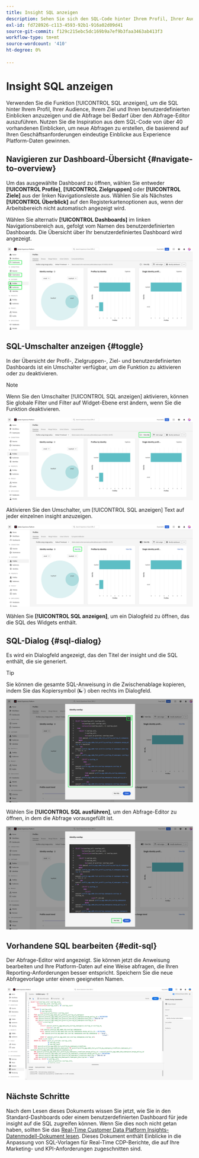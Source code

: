 ```yaml
---
title: Insight SQL anzeigen
description: Sehen Sie sich den SQL-Code hinter Ihrem Profil, Ihrer Audience, Ihrem Ziel und Ihren benutzerdefinierten Einblicken an und führen Sie die Abfrage bei Bedarf über den Abfrage-Editor aus.
exl-id: fd728926-c113-4593-92b1-916a02d09d41
source-git-commit: f129c215ebc5dc169b9a7ef9b3faa3463ab413f3
workflow-type: tm+mt
source-wordcount: '410'
ht-degree: 0%

---
```


# Insight SQL anzeigen

Verwenden Sie die Funktion [!UICONTROL SQL anzeigen], um die SQL hinter Ihrem Profil, Ihrer Audience, Ihrem Ziel und Ihren benutzerdefinierten Einblicken anzuzeigen und die Abfrage bei Bedarf über den Abfrage-Editor auszuführen. Nutzen Sie die Inspiration aus dem SQL-Code von über 40 vorhandenen Einblicken, um neue Abfragen zu erstellen, die basierend auf Ihren Geschäftsanforderungen eindeutige Einblicke aus Experience Platform-Daten gewinnen.

## Navigieren zur Dashboard-Übersicht {#navigate-to-overview}

Um das ausgewählte Dashboard zu öffnen, wählen Sie entweder **[!UICONTROL Profile]**, **[!UICONTROL Zielgruppen]** oder **[!UICONTROL Ziele]** aus der linken Navigationsleiste aus. Wählen Sie als Nächstes **[!UICONTROL Überblick]** auf den Registerkartenoptionen aus, wenn der Arbeitsbereich nicht automatisch angezeigt wird.

Wählen Sie alternativ **[!UICONTROL Dashboards]** im linken Navigationsbereich aus, gefolgt vom Namen des benutzerdefinierten Dashboards. Die Übersicht über Ihr benutzerdefiniertes Dashboard wird angezeigt.

![Die Experience Platform-Benutzeroberfläche mit [!UICONTROL Profilen], [!UICONTROL Zielgruppen], [!UICONTROL Ziele] und [!UICONTROL Dashboards] hervorgehoben.](./images/view-sql/dashboard-navigation.png)

## SQL-Umschalter anzeigen {#toggle}

In der Übersicht der Profil-, Zielgruppen-, Ziel- und benutzerdefinierten Dashboards ist ein Umschalter verfügbar, um die Funktion zu aktivieren oder zu deaktivieren.

>[!NOTE]
>
>Wenn Sie den Umschalter [!UICONTROL SQL anzeigen] aktivieren, können Sie globale Filter und Filter auf Widget-Ebene erst ändern, wenn Sie die Funktion deaktivieren.

![Der Umschalter [!UICONTROL SQL anzeigen] ist hervorgehoben.](./images/view-sql/view-sql-toggle.png)

Aktivieren Sie den Umschalter, um [!UICONTROL SQL anzeigen] Text auf jeder einzelnen insight anzuzeigen.

![Eine insight mit hervorgehobener [!UICONTROL SQL anzeigen].](./images/view-sql/insight-view-sql.png)

Wählen Sie **[!UICONTROL SQL anzeigen]**, um ein Dialogfeld zu öffnen, das die SQL des Widgets enthält.

## SQL-Dialog {#sql-dialog}

Es wird ein Dialogfeld angezeigt, das den Titel der insight und die SQL enthält, die sie generiert.

>[!TIP]
>
>Sie können die gesamte SQL-Anweisung in die Zwischenablage kopieren, indem Sie das Kopiersymbol (![das Kopiersymbol) auswählen.](/help/images/icons/copy.png)) oben rechts im Dialogfeld.

![Ein insight-Dialogfeld mit hervorgehobener SQL-Anweisung.](./images/view-sql/sql-dialog.png)

Wählen Sie **[!UICONTROL SQL ausführen]**, um den Abfrage-Editor zu öffnen, in dem die Abfrage vorausgefüllt ist.

![Ein insight-Dialogfeld mit hervorgehobenem [!UICONTROL SQL ausführen].](./images/view-sql/run-sql.png)

## Vorhandene SQL bearbeiten {#edit-sql}

Der Abfrage-Editor wird angezeigt. Sie können jetzt die Anweisung bearbeiten und Ihre Platform-Daten auf eine Weise abfragen, die Ihren Reporting-Anforderungen besser entspricht. Speichern Sie die neue Abfragevorlage unter einem geeigneten Namen.

![Der Abfrage-Editor mit dem ausgewählten insight SQL-Code ist vorausgefüllt.](./images/view-sql/edit-sql.png)

## Nächste Schritte

Nach dem Lesen dieses Dokuments wissen Sie jetzt, wie Sie in den Standard-Dashboards oder einem benutzerdefinierten Dashboard für jede insight auf die SQL zugreifen können. Wenn Sie dies noch nicht getan haben, sollten Sie das [Real-Time Customer Data Platform Insights-Datenmodell-Dokument lesen](./data-models/cdp-insights-data-model-b2c.md). Dieses Dokument enthält Einblicke in die Anpassung von SQL-Vorlagen für Real-Time CDP-Berichte, die auf Ihre Marketing- und KPI-Anforderungen zugeschnitten sind.
